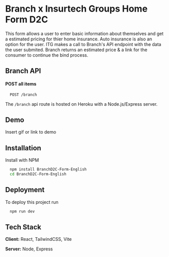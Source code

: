 
# Branch x Insurtech Groups Home Form D2C

This form allows a user to enter basic information about themselves and get a estimated pricing for thier home insurance. Auto insurance is also an option for the user. ITG makes a call to Branch's API endpoint with the data the user submited. Branch returns an estimated price & a link for the consumer to continue the bind process. 


## Branch API

#### POST all items

```http
  POST /branch
```
The `/branch` api route is hosted on Heroku with a Node.js/Express server. 



## Demo

Insert gif or link to demo


## Installation

Install with NPM

```bash
  npm install BranchD2C-Form-English
  cd BranchD2C-Form-English
```
    
## Deployment

To deploy this project run

```bash
  npm run dev
```


## Tech Stack

**Client:** React, TailwindCSS, Vite

**Server:** Node, Express

